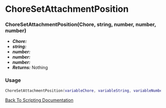 # ChoreSetAttachmentPosition

### ChoreSetAttachmentPosition(Chore, string, number, number, number)
- ***Chore:*** 
- ***string:*** 
- ***number:*** 
- ***number:*** 
- ***number:*** 
- ***Returns:*** Nothing

### Usage

```Lua
ChoreSetAttachmentPosition(variableChore, variableString, variableNumber, variableNumber, variableNumber)
```


[Back To Scripting Documentation](../README.md)
